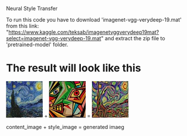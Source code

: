 Neural Style Transfer

To run this code you have to download 'imagenet-vgg-verydeep-19.mat' from this link: "https://www.kaggle.com/teksab/imagenetvggverydeep19mat?select=imagenet-vgg-verydeep-19.mat"
and extract the zip file to 'pretrained-model' folder.

The result will look like this
=
  
 
![alt text](https://github.com/sachin327/Neural-Style-Transfer/blob/master/d4.jpg) + ![alt text](https://github.com/sachin327/Neural-Style-Transfer/blob/master/d6.jpg) = ![alt text](https://github.com/sachin327/Neural-Style-Transfer/blob/master/generated_image.jpg)

  content_image +  style_image = generated imaeg

